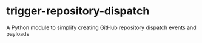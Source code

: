 # trigger-repository-dispatch
A Python module to simplify creating GitHub repository dispatch events and payloads
